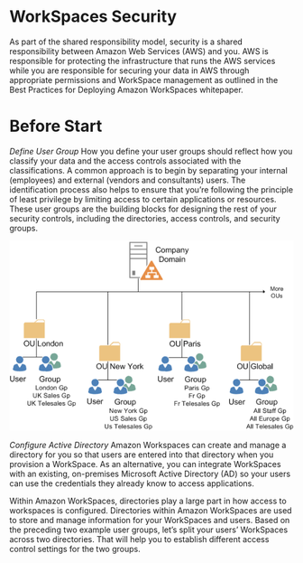 # WorkSpaces Security

As part of the shared responsibility model, security is a shared responsibility between Amazon Web Services (AWS) and you. AWS is responsible for protecting the infrastructure that runs the AWS services while you are responsible for securing your data in AWS through appropriate permissions and WorkSpace management as outlined in the Best Practices for Deploying Amazon WorkSpaces whitepaper. 

# Before Start
*Define User Group*
How you define your user groups should reflect how you classify your data and the access controls associated with the classifications. A common approach is to begin by separating your internal (employees) and external (vendors and consultants) users. The identification process also helps to ensure that you’re following the principle of least privilege by limiting access to certain applications or resources. These user groups are the building blocks for designing the rest of your security controls, including the directories, access controls, and security groups.

![workspaces-poc](images/ou.png)


*Configure Active Directory*
Amazon Workspaces can create and manage a directory for you so that users are entered into that directory when you provision a WorkSpace. As an alternative, you can integrate WorkSpaces with an existing, on-premises Microsoft Active Directory (AD) so your users can use the credentials they already know to access applications.

Within Amazon WorkSpaces, directories play a large part in how access to workspaces is configured. Directories within Amazon WorkSpaces are used to store and manage information for your WorkSpaces and users. Based on the preceding two example user groups, let’s split your users’ WorkSpaces across two directories. That will help you to establish different access control settings for the two groups.
